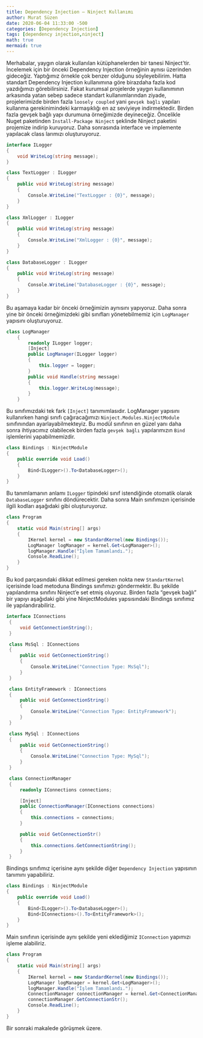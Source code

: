 ```yaml
---
title: Dependency Injection — Ninject Kullanımı
author: Murat Süzen
date: 2020-06-04 11:33:00 -500
categories: [Dependency Injection]
tags: [dependency injection,ninject]
math: true
mermaid: true
---
```

Merhabalar, yaygın olarak kullanılan kütüphanelerden bir tanesi Ninject'tir. İncelemek için bir önceki Dependency Injection örneğinin aynısı üzerinden gideceğiz. Yaptığımız örnekle çok benzer olduğunu söyleyebilirim. Hatta standart Dependency Injection kullanımına göre birazdaha fazla kod yazdığımızı görebilirsiniz. Fakat kurumsal projelerde yaygın kullanımının arkasında yatan sebep sadece standart kullanımlarından ziyade, projelerimizde birden fazla `loosely coupled` yani `gevşek bağlı` yapıları kullanma gerekinimindeki karmaşıklığı en az seviyieye indirmektedir. Birden fazla gevşek bağlı yapı durumuna örneğimizde deyineceğiz. Öncelikle Nuget paketinden `Install-Package Ninject` şeklinde Ninject paketini projemize indirip kuruyoruz. Daha sonrasında interface ve implemente yapılacak class larımızı oluşturuyoruz.

```csharp
interface ILogger
{
    void WriteLog(string message);
}

class TextLogger : ILogger
{
    public void WriteLog(string message)
    {
        Console.WriteLine("TextLogger : {0}", message);
    }
}

class XmlLogger : ILogger
{
    public void WriteLog(string message)
    {
        Console.WriteLine("XmlLogger : {0}", message);
    }
}

class DatabaseLogger : ILogger
{
    public void WriteLog(string message)
    {
        Console.WriteLine("DatabaseLogger : {0}", message);
    }
}
```

Bu aşamaya kadar bir önceki örneğimizin aynısını yapıyoruz. Daha sonra yine bir önceki örneğimizdeki gibi sınıfları yönetebilmemiz için `LogManager` yapısını oluşturuyoruz.

```csharp
class LogManager  
    {  
        readonly ILogger logger;         
        [Inject]  
        public LogManager(ILogger logger)  
        {  
            this.logger = logger;  
        }        
        public void Handle(string message)  
        {  
            this.logger.WriteLog(message);  
        }  
    }
```

Bu sınıfımızdaki tek fark `[Inject]` tanımımlasıdır. LogManager yapısını kullanırken hangi sınıfı çağıracağımızı `Ninject.Modules.NinjectModule `sınıfınından ayarlayabilmekteyiz. Bu modül sınıfının en güzel yanı daha sonra ihtiyacımız olabilecek birden fazla `gevşek bağlı` yapılarımızın `Bind` işlemlerini yapabilmemizdir.

```csharp
class Bindings : NinjectModule
{
    public override void Load()
    {
        Bind<ILogger>().To<DatabaseLogger>();
    }
}
```

Bu tanımlamanın anlamı `ILogger` tipindeki sınıf istendiğinde otomatik olarak `DatabaseLogger` sınıfını döndürecektir. Daha sonra Main sınıfımızın içerisinde ilgili kodları aşağıdaki gibi oluşturuyoruz.

```csharp
class Program
{
    static void Main(string[] args)
    {
        IKernel kernel = new StandardKernel(new Bindings());
        LogManager logManager = kernel.Get<LogManager>();
        logManager.Handle("İşlem Tamamlandı.");
        Console.ReadLine();
    }
}
```

Bu kod parçasındaki dikkat edilmesi gereken nokta new `StandartKernel` içerisinde load metoduna Bindings sınıfımızı göndermektir. Bu şekilde yapılandırma sınıfını Ninject’e set etmiş oluyoruz. Birden fazla “gevşek bağlı” bir yapıyı aşağıdaki gibi yine NinjectModules yapsısındaki Bindings sınıfımız ile yapılandırabiliriz.


```csharp
interface IConnections
 {
     void GetConnectionString();
 }

 class MsSql : IConnections
 {
     public void GetConnectionString()
     {
         Console.WriteLine("Connection Type: MsSql");
     }
 }

 class EntityFramework : IConnections
 {
     public void GetConnectionString()
     {
         Console.WriteLine("Connection Type: EntityFramework");
     }
 }

 class MySql : IConnections
 {
     public void GetConnectionString()
     {
         Console.WriteLine("Connection Type: MySql");
     }
 }

 class ConnectionManager
 {
     readonly IConnections connections;

     [Inject]
     public ConnectionManager(IConnections connections)
     {
         this.connections = connections;
     }

     public void GetConnectionStr()
     {
         this.connections.GetConnectionString();
     }
 }   
```

Bindings sınıfımız içerisine aynı şekilde diğer `Dependency Injection` yapısının tanımını yapabiliriz.

```csharp
class Bindings : NinjectModule
{
    public override void Load()
    {
        Bind<ILogger>().To<DatabaseLogger>();
        Bind<IConnections>().To<EntityFramework>();
    }
}
```

Main sınıfının içerisinde aynı şekilde yeni eklediğimiz `IConnection` yapımızı işleme alabiliriz.

```csharp
class Program
{
    static void Main(string[] args)
    {
        IKernel kernel = new StandardKernel(new Bindings());
        LogManager logManager = kernel.Get<LogManager>();
        logManager.Handle("İşlem Tamamlandı.");
        ConnectionManager connectionManager = kernel.Get<ConnectionManager>();
        connectionManager.GetConnectionStr();
        Console.ReadLine();
    }
}
```
Bir sonraki makalede görüşmek üzere.